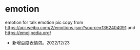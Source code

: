 # emotion
emotion for talk
emotion pic copy from https://api.weibo.com/2/emotions.json?source=1362404091
and https://emojipedia.org/
- 新增百度表情包。2022/12/23
